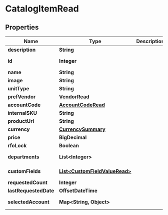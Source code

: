 

# CatalogItemRead


## Properties

| Name | Type | Description | Notes |
|------------ | ------------- | ------------- | -------------|
|**description** | **String** |  |  [optional] |
|**id** | **Integer** |  |  [optional] [readonly] |
|**name** | **String** |  |  |
|**image** | **String** |  |  [optional] |
|**unitType** | **String** |  |  [optional] |
|**prefVendor** | [**VendorRead**](VendorRead.md) |  |  |
|**accountCode** | [**AccountCodeRead**](AccountCodeRead.md) |  |  |
|**internalSKU** | **String** |  |  [optional] |
|**productUrl** | **String** |  |  [optional] |
|**currency** | [**CurrencySummary**](CurrencySummary.md) |  |  |
|**price** | **BigDecimal** |  |  [optional] |
|**rfoLock** | **Boolean** |  |  [optional] |
|**departments** | **List&lt;Integer&gt;** |  |  [optional] [readonly] |
|**customFields** | [**List&lt;CustomFieldValueRead&gt;**](CustomFieldValueRead.md) |  |  [optional] [readonly] |
|**requestedCount** | **Integer** |  |  [optional] |
|**lastRequestedDate** | **OffsetDateTime** |  |  [optional] |
|**selectedAccount** | **Map&lt;String, Object&gt;** |  |  [optional] [readonly] |



